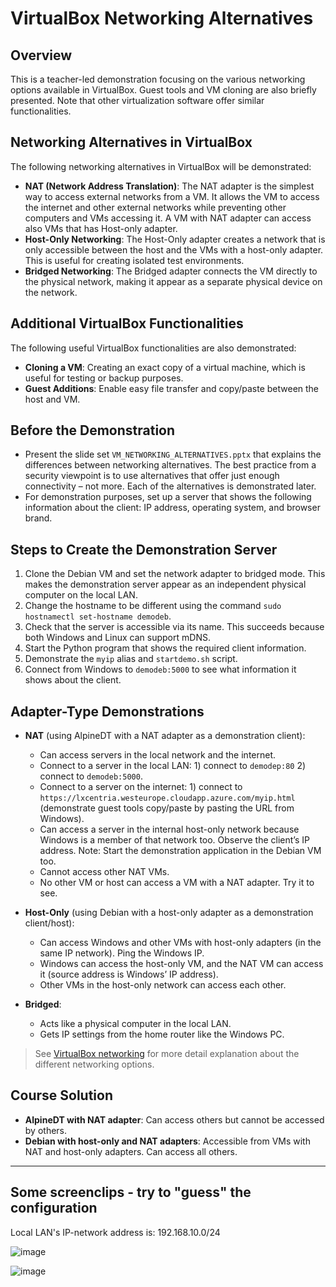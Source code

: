# VirtualBox Networking Alternatives

## Overview
This is a teacher-led demonstration focusing on the various networking options available in VirtualBox. Guest tools and VM cloning are also briefly presented. Note that other virtualization software offer similar functionalities.

## Networking Alternatives in VirtualBox
The following networking alternatives in VirtualBox will be demonstrated:

- **NAT (Network Address Translation)**: The NAT adapter is the simplest way to access external networks from a VM. It allows the VM to access the internet and other external networks while preventing other computers and VMs accessing it. A VM with NAT adapter can access also VMs that has Host-only adapter.
- **Host-Only Networking**: The Host-Only adapter creates a network that is only accessible between the host and the VMs with a host-only adapter. This is useful for creating isolated test environments.
- **Bridged Networking**: The Bridged adapter connects the VM directly to the physical network, making it appear as a separate physical device on the network.

## Additional VirtualBox Functionalities
The following useful VirtualBox functionalities are also demonstrated:

- **Cloning a VM**: Creating an exact copy of a virtual machine, which is useful for testing or backup purposes.
- **Guest Additions**: Enable easy file transfer and copy/paste between the host and VM.

## Before the Demonstration
- Present the slide set `VM_NETWORKING_ALTERNATIVES.pptx` that explains the differences between networking alternatives. The best practice from a security viewpoint is to use alternatives that offer just enough connectivity – not more. Each of the alternatives is demonstrated later.
- For demonstration purposes, set up a server that shows the following information about the client: IP address, operating system, and browser brand.

## Steps to Create the Demonstration Server
1. Clone the Debian VM and set the network adapter to bridged mode. This makes the demonstration server appear as an independent physical computer on the local LAN.
2. Change the hostname to be different using the command `sudo hostnamectl set-hostname demodeb`.
3. Check that the server is accessible via its name. This succeeds because both Windows and Linux can support mDNS.
4. Start the Python program that shows the required client information.
5. Demonstrate the `myip` alias and `startdemo.sh` script.
6. Connect from Windows to `demodeb:5000` to see what information it shows about the client.

## Adapter-Type Demonstrations
- **NAT** (using AlpineDT with a NAT adapter as a demonstration client):
  - Can access servers in the local network and the internet.
  - Connect to a server in the local LAN: 1) connect to `demodep:80` 2) connect to `demodeb:5000`.
  - Connect to a server on the internet: 1) connect to `https://lxcentria.westeurope.cloudapp.azure.com/myip.html` (demonstrate guest tools copy/paste by pasting the URL from Windows).
  - Can access a server in the internal host-only network because Windows is a member of that network too. Observe the client’s IP address. Note: Start the demonstration application in the Debian VM too.
  - Cannot access other NAT VMs.
  - No other VM or host can access a VM with a NAT adapter. Try it to see.

- **Host-Only** (using Debian with a host-only adapter as a demonstration client/host):
  - Can access Windows and other VMs with host-only adapters (in the same IP network). Ping the Windows IP.
  - Windows can access the host-only VM, and the NAT VM can access it (source address is Windows’ IP address).
  - Other VMs in the host-only network can access each other.

- **Bridged**:
  - Acts like a physical computer in the local LAN.
  - Gets IP settings from the home router like the Windows PC.

> See [VirtualBox networking](https://docs.oracle.com/en/virtualization/virtualbox/7.0/user/networkingdetails.html) for more detail explanation about the different networking options.


## Course Solution
- **AlpineDT with NAT adapter**: Can access others but cannot be accessed by others.
- **Debian with host-only and NAT adapters**: Accessible from VMs with NAT and host-only adapters. Can access all others.


----

## Some screenclips - try to "guess" the configuration  

Local LAN's IP-network address is: 192.168.10.0/24  

![image](https://github.com/user-attachments/assets/c5572068-346f-4c39-aa11-d2c7f6f86c31)



![image](https://github.com/user-attachments/assets/50ed956f-95cb-45d1-87b7-499c0df91c6d)

